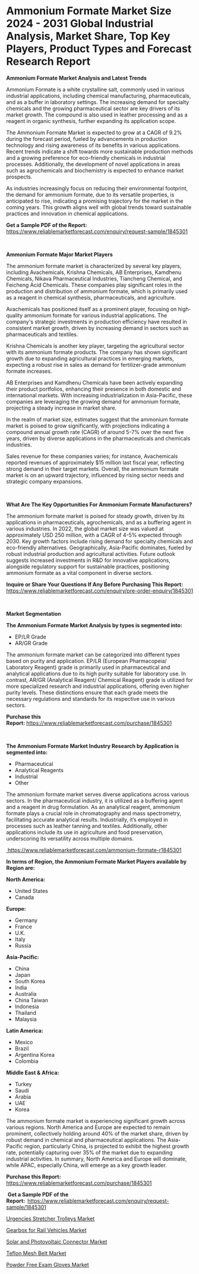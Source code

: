 <p><h1>Ammonium Formate Market Size 2024 - 2031 Global Industrial Analysis, Market Share, Top Key Players, Product Types and Forecast Research Report</h1></p><p><strong>Ammonium Formate Market Analysis and Latest Trends</strong></p>
<p><p>Ammonium Formate is a white crystalline salt, commonly used in various industrial applications, including chemical manufacturing, pharmaceuticals, and as a buffer in laboratory settings. The increasing demand for specialty chemicals and the growing pharmaceutical sector are key drivers of its market growth. The compound is also used in leather processing and as a reagent in organic synthesis, further expanding its application scope.</p><p>The Ammonium Formate Market is expected to grow at a CAGR of 9.2% during the forecast period, fueled by advancements in production technology and rising awareness of its benefits in various applications. Recent trends indicate a shift towards more sustainable production methods and a growing preference for eco-friendly chemicals in industrial processes. Additionally, the development of novel applications in areas such as agrochemicals and biochemistry is expected to enhance market prospects. </p><p>As industries increasingly focus on reducing their environmental footprint, the demand for ammonium formate, due to its versatile properties, is anticipated to rise, indicating a promising trajectory for the market in the coming years. This growth aligns well with global trends toward sustainable practices and innovation in chemical applications.</p></p>
<p><strong>Get a Sample PDF of the Report:&nbsp;</strong> <a href="https://www.reliablemarketforecast.com/enquiry/request-sample/1845301?utm_campaign=1108&utm_medium=2&utm_source=Github&utm_content=ia&utm_term=11112024&utm_id=ammonium-formate">https://www.reliablemarketforecast.com/enquiry/request-sample/1845301</a></p>
<p>&nbsp;</p>
<p><strong>Ammonium Formate Major Market Players</strong></p>
<p><p>The ammonium formate market is characterized by several key players, including Avachemicals, Krishna Chemicals, AB Enterprises, Kamdhenu Chemicals, Nikava Pharmaceutical Industries, Tiancheng Chemical, and Feicheng Acid Chemicals. These companies play significant roles in the production and distribution of ammonium formate, which is primarily used as a reagent in chemical synthesis, pharmaceuticals, and agriculture.</p><p>Avachemicals has positioned itself as a prominent player, focusing on high-quality ammonium formate for various industrial applications. The company's strategic investments in production efficiency have resulted in consistent market growth, driven by increasing demand in sectors such as pharmaceuticals and textiles.</p><p>Krishna Chemicals is another key player, targeting the agricultural sector with its ammonium formate products. The company has shown significant growth due to expanding agricultural practices in emerging markets, expecting a robust rise in sales as demand for fertilizer-grade ammonium formate increases.</p><p>AB Enterprises and Kamdhenu Chemicals have been actively expanding their product portfolios, enhancing their presence in both domestic and international markets. With increasing industrialization in Asia-Pacific, these companies are leveraging the growing demand for ammonium formate, projecting a steady increase in market share.</p><p>In the realm of market size, estimates suggest that the ammonium formate market is poised to grow significantly, with projections indicating a compound annual growth rate (CAGR) of around 5-7% over the next five years, driven by diverse applications in the pharmaceuticals and chemicals industries.</p><p>Sales revenue for these companies varies; for instance, Avachemicals reported revenues of approximately $15 million last fiscal year, reflecting strong demand in their target markets. Overall, the ammonium formate market is on an upward trajectory, influenced by rising sector needs and strategic company expansions.</p></p>
<p>&nbsp;</p>
<p><strong>What Are The Key Opportunities For Ammonium Formate Manufacturers?</strong></p>
<p><p>The ammonium formate market is poised for steady growth, driven by its applications in pharmaceuticals, agrochemicals, and as a buffering agent in various industries. In 2022, the global market size was valued at approximately USD 250 million, with a CAGR of 4-5% expected through 2030. Key growth factors include rising demand for specialty chemicals and eco-friendly alternatives. Geographically, Asia-Pacific dominates, fueled by robust industrial production and agricultural activities. Future outlook suggests increased investments in R&D for innovative applications, alongside regulatory support for sustainable practices, positioning ammonium formate as a vital component in diverse sectors.</p></p>
<p><strong>Inquire or Share Your Questions If Any Before Purchasing This Report:</strong> <a href="https://www.reliablemarketforecast.com/enquiry/pre-order-enquiry/1845301?utm_campaign=1108&utm_medium=2&utm_source=Github&utm_content=ia&utm_term=11112024&utm_id=ammonium-formate">https://www.reliablemarketforecast.com/enquiry/pre-order-enquiry/1845301</a></p>
<p>&nbsp;</p>
<p><strong>Market Segmentation</strong></p>
<p><strong>The Ammonium Formate Market Analysis by types is segmented into:</strong></p>
<p><ul><li>EP/LR Grade</li><li>AR/GR Grade</li></ul></p>
<p><p>The ammonium formate market can be categorized into different types based on purity and application. EP/LR (European Pharmacopeia/ Laboratory Reagent) grade is primarily used in pharmaceutical and analytical applications due to its high purity suitable for laboratory use. In contrast, AR/GR (Analytical Reagent/ Chemical Reagent) grade is utilized for more specialized research and industrial applications, offering even higher purity levels. These distinctions ensure that each grade meets the necessary regulations and standards for its respective use in various sectors.</p></p>
<p><strong>Purchase this Report:&nbsp;</strong><a href="https://www.reliablemarketforecast.com/purchase/1845301?utm_campaign=1108&utm_medium=2&utm_source=Github&utm_content=ia&utm_term=11112024&utm_id=ammonium-formate">https://www.reliablemarketforecast.com/purchase/1845301</a></p>
<p>&nbsp;</p>
<p><strong>The Ammonium Formate Market Industry Research by Application is segmented into:</strong></p>
<p><ul><li>Pharmaceutical</li><li>Analytical Reagents</li><li>Industrial</li><li>Other</li></ul></p>
<p><p>The ammonium formate market serves diverse applications across various sectors. In the pharmaceutical industry, it is utilized as a buffering agent and a reagent in drug formulation. As an analytical reagent, ammonium formate plays a crucial role in chromatography and mass spectrometry, facilitating accurate analytical results. Industrially, it’s employed in processes such as leather tanning and textiles. Additionally, other applications include its use in agriculture and food preservation, underscoring its versatility across multiple domains.</p></p>
<p><a href="https://www.reliablemarketforecast.com/ammonium-formate-r1845301?utm_campaign=1108&utm_medium=2&utm_source=Github&utm_content=ia&utm_term=11112024&utm_id=ammonium-formate">&nbsp;https://www.reliablemarketforecast.com/ammonium-formate-r1845301</a></p>
<p><strong>In terms of Region, the Ammonium Formate Market Players available by Region are:</strong></p>
<p>
    <p> <strong> North America: </strong>
        <ul>
            <li>United States</li>
            <li>Canada</li>
        </ul>
        </p> 
    <p> <strong> Europe: </strong>
        <ul>
            <li>Germany</li>
            <li>France</li>
            <li>U.K.</li>
            <li>Italy</li>
            <li>Russia</li>
        </ul>
        </p> 
    <p> <strong> Asia-Pacific: </strong>
        <ul>
            <li>China</li>
            <li>Japan</li>
            <li>South Korea</li>
            <li>India</li>
            <li>Australia</li>
            <li>China Taiwan</li>
            <li>Indonesia</li>
            <li>Thailand</li>
            <li>Malaysia</li>
        </ul>
        </p> 
    <p> <strong> Latin America: </strong>
        <ul>
            <li>Mexico</li>
            <li>Brazil</li>
            <li>Argentina Korea</li>
            <li>Colombia</li>
        </ul>
        </p> 
    <p> <strong> Middle East & Africa: </strong>
        <ul>
            <li>Turkey</li>
            <li>Saudi</li>
            <li>Arabia</li>
            <li>UAE</li>
            <li>Korea</li>
        </ul>
    </p>
    </p>
<p><p>The ammonium formate market is experiencing significant growth across various regions. North America and Europe are expected to remain prominent, collectively holding around 40% of the market share, driven by robust demand in chemical and pharmaceutical applications. The Asia-Pacific region, particularly China, is projected to exhibit the highest growth rate, potentially capturing over 35% of the market due to expanding industrial activities. In summary, North America and Europe will dominate, while APAC, especially China, will emerge as a key growth leader.</p></p>
<p><strong>Purchase this Report: </strong><a href="https://www.reliablemarketforecast.com/purchase/1845301?utm_campaign=1108&utm_medium=2&utm_source=Github&utm_content=ia&utm_term=11112024&utm_id=ammonium-formate">https://www.reliablemarketforecast.com/purchase/1845301</a></p>
<p>&nbsp;<strong>Get a Sample PDF of the Report:&nbsp;&nbsp;</strong><a href="https://www.reliablemarketforecast.com/enquiry/request-sample/1845301?utm_campaign=1108&utm_medium=2&utm_source=Github&utm_content=ia&utm_term=11112024&utm_id=ammonium-formate">https://www.reliablemarketforecast.com/enquiry/request-sample/1845301</a></p>
<p><strong></strong></p>
<p><p><a href="https://issuu.com/reportprime-2/docs/urgencies-stretcher-trolleys-market_07b2b46648835d?utm_campaign=1108&utm_medium=2&utm_source=Github&utm_content=ia&utm_term=11112024&utm_id=ammonium-formate">Urgencies Stretcher Trolleys Market</a></p><p><a href="https://www.linkedin.com/pulse/gearbox-rail-vehicles-landscape-product-spectrum-market-w95ec?utm_campaign=1108&utm_medium=2&utm_source=Github&utm_content=ia&utm_term=11112024&utm_id=ammonium-formate">Gearbox for Rail Vehicles Market</a></p><p><a href="https://www.linkedin.com/pulse/driving-forces-global-solar-photovoltaic-connector-market-9qkbc?utm_campaign=1108&utm_medium=2&utm_source=Github&utm_content=ia&utm_term=11112024&utm_id=ammonium-formate">Solar and Photovoltaic Connector Market</a></p><p><a href="https://github.com/habinadmshaulz/Market-Research-Report-List-1/blob/main/teflon-mesh-belt-market.md?utm_campaign=1108&utm_medium=2&utm_source=Github&utm_content=ia&utm_term=11112024&utm_id=ammonium-formate">Teflon Mesh Belt Market</a></p><p><a href="https://issuu.com/reportprime-2/docs/powder-free-exam-gloves-market-size_663fd9ac9be487?utm_campaign=1108&utm_medium=2&utm_source=Github&utm_content=ia&utm_term=11112024&utm_id=ammonium-formate">Powder Free Exam Gloves Market</a></p></p>
